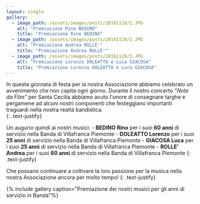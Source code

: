```yaml
---
layout: single
gallery:
  - image_path: /assets/images/posts/20161119/1.JPG
    alt: "Premiazione Rino BEDINO"
    title: "Premiazione Rino BEDINO"
  - image_path: /assets/images/posts/20161119/2.JPG
    alt: "Premiazione Andrea ROLLE'"
    title: "Premiazione Andrea ROLLE'"
  - image_path: /assets/images/posts/20161119/3.JPG
    alt: "Premiazione Lorenzo DOLEATTO e Luca GIACOSA"
    title: "Premiazione Lorenzo DOLEATTO e Luca GIACOSA"
---
```

In questa giornata di festa per la nostra Associazione abbiamo celebrato un avvenimento che non capita ogni giorno. Durante il nostro concerto *"Note da Film"* per Santa Cecilia abbiamo avuto l'onore di consegnare targhe e pergamene ad alcuni nostri componenti che festeggiano importanti traguardi nella nostra realtà bandistica.  
{: .text-justify}  

Un augurio quindi ai nostri musici:
    - **BEDINO Rino** per i suoi **60 anni** di servizio nella Banda di Villafranca Piemonte
    - **DOLEATTO Lorenzo** per i suoi **25 anni** di servizio nella Banda di Villafranca Piemonte
    - **GIACOSA Luca** per i suoi **25 anni** di servizio nella Banda di Villafranca Piemonte
    - **ROLLE' Andrea** per i suoi **60 anni** di servizio nella Banda di Villafranca Piemonte
{: .text-justify}  

Che possano continuare a coltivare la loro passione per la musica nella nostra Associazione ancora per molto tempo!
{: .text-justify}  

{% include gallery caption="Premiazione dei nostri musici per gli anni di servizio in Banda"%}